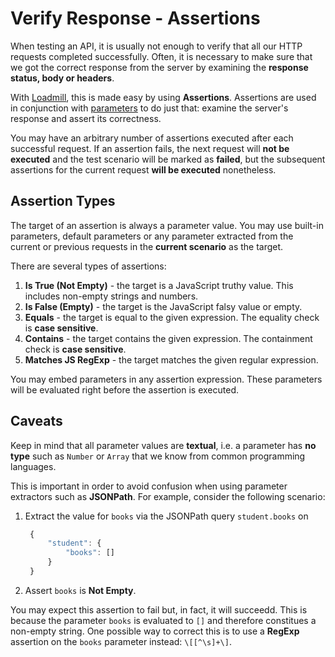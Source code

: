 # Verify Response - Assertions

When testing an API, it is usually not enough to verify that all our HTTP requests completed successfully. Often, it is necessary to make sure that we got the correct response from the server by examining the **response status, body or headers**.

With [Loadmill](https://www.loadmill.com), this is made easy by using **Assertions**. Assertions are used in conjunction with [parameters](parameters.md) to do just that: examine the server's response and assert its correctness.

You may have an arbitrary number of assertions executed after each successful request. If an assertion fails, the next request will **not be executed** and the test scenario will be marked as **failed**, but the subsequent assertions for the current request **will be executed** nonetheless.

## Assertion Types

The target of an assertion is always a parameter value. You may use built-in parameters, default parameters or any parameter extracted from the current or previous requests in the **current scenario** as the target.

There are several types of assertions:

1. **Is True \(Not Empty\)** - the target is a JavaScript truthy value. This includes non-empty strings and numbers.
2. **Is False \(Empty\)** - the target is the JavaScript falsy value or empty.
3. **Equals** - the target is equal to the given expression. The equality check is **case sensitive**.
4. **Contains** - the target contains the given expression. The containment check is **case sensitive**.
5. **Matches JS RegExp** - the target matches the given regular expression.

You may embed parameters in any assertion expression. These parameters will be evaluated right before the assertion is executed.

## Caveats

Keep in mind that all parameter values are **textual**, i.e. a parameter has **no type** such as `Number` or `Array` that we know from common programming languages.

This is important in order to avoid confusion when using parameter extractors such as **JSONPath**. For example, consider the following scenario:

1. Extract the value for `books` via the JSONPath query `student.books` on

   ```javascript
    {
        "student": {
            "books": []
        }
    }
   ```

2. Assert `books` is **Not Empty**.

You may expect this assertion to fail but, in fact, it will succeedd. This is because the parameter `books` is evaluated to `[]` and therefore constitues a non-empty string. One possible way to correct this is to use a **RegExp** assertion on the `books` parameter instead: `\[[^\s]+\]`.

